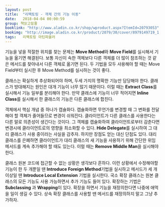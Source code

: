 ```yaml
---
layout: post
title:  "리팩토링 - 객체 간의 기능 이동"
date:   2018-04-04 00:00:59
group: 책읽고밑줄
booklink: "http://www.aladin.co.kr/shop/wproduct.aspx?ItemId=20793053"
bookimg: "http://image.aladin.co.kr/product/2079/30/cover/8979149719_1.jpg"
tags:	리팩토링 마틴파울러
---
```


기능을 넣을 적절한 위치를 찾는 문제는 **Move Method**와 **Move Field**를 실시해서 기능을 옮기면 해결된다. 보통 자신이 속한 객체보다 다른 객체를 더 많이 참조하는 것 같은 메서드를 찾아내서 다른 객체로 옮기면 된다. 두 기법을 모두 사용해야 할 때는 Move Field부터 실시한 후 Move Method를 실시하는 것이 좋다. 

클래스는 확실하게 추상화되어야 하며, 두세 가지의 명확한 기능만 담당해야 한다. 클래스가 방대해지는 원인은 대개 기능이 너무 많기 때문이다. 이럴 때는 **Extract Class**를 실시해서 기능 일부를 분리해야 한다. 만약 클래스에 기능이 너무 적어지면 **Inline Class**를 실시해서 한 클래스의 기능은 다른 클래스에 합친다. 

객체에서 핵심 개념 중 하나가 캡슐화다. 캡슐화하면 무언가를 변경할 때 그 변화를 전달해야 할 객체가 줄어들므로 변경이 쉬워진다. 클라이언트가 다른 클래스를 사용한다는 다른 말로 의존성이 생긴다는 것이다. 그 객체를 캡슐화하여 클라이언트로부터 감춘다면 변경시에 클라이언트로의 영향을 최소화할 수 있다. **Hide Delegate**를 실시하여 그 대리 클래스가 사용 중이라는 사실을 감추자. 하지만 장점도 얻는 대신 단점도 있다. 대리 클래스를 은폐하면 클라이언트가 대리 클래스의 새 기능을 사용하기 위해 간단한 위임 메서드를 계속 추가해야 할 때도 있는다. 이럴 때는 **Remove Middle Man**을 실시해야 한다. 

클래스 원본 코드에 접근할 수 없는 상황은 생각보다 흔하다. 이런 상황에서 수정해야할 기능이 한 두 개뿐일 땐 **Introduce Foreign Method**기법을 실시하고 메서드가 세 개 이상일 땐 **Introduce Local Extension** 기법을 실시한다. 국소 확장 클래스는 원본 클래스의 모든 기능도 사용 가능하면서 추가 기능도 들어 있다. 확장하는 기법은 **Subclassing** 과 **Wrapping**이 있다. 확장을 하면서 기능을 재정의한다면 나중에 애먹을 일이 생길 수 있다. 상속 확장 클래스를 사용할 땐 메서드를 재정의하지 말고 그냥 추가하자. 

<br/>